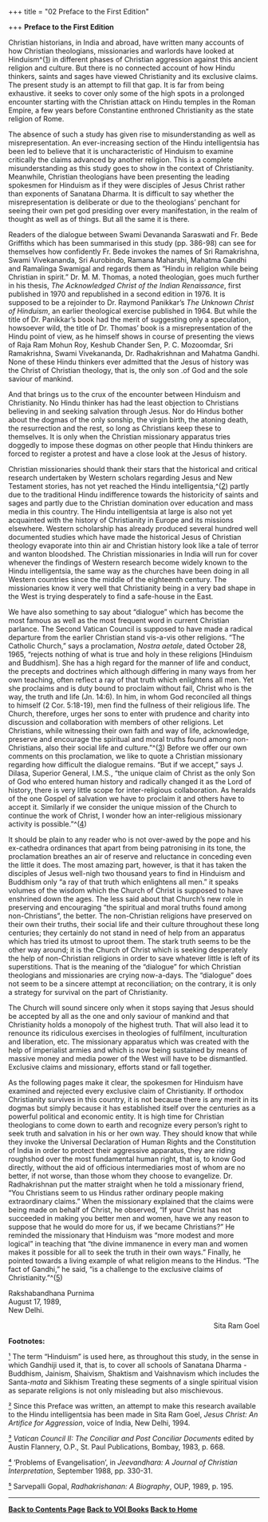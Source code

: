 +++
title = "02 Preface to the First Edition"

+++
**Preface to the First Edition**

Christian historians, in India and abroad, have written many accounts of
how Christian theologians, missionaries and warlords have looked at
Hinduism^([1](#1)) in different phases of Christian aggression against
this ancient religion and culture. But there is no connected account of
how Hindu thinkers, saints and sages have viewed Christianity and its
exclusive claims. The present study is an attempt to fill that gap. It
is far from being exhaustive. it seeks to cover only some of the high
spots in a prolonged encounter starting with the Christian attack on
Hindu temples in the Roman Empire, a few years before Constantine
enthroned Christianity as the state religion of Rome.

The absence of such a study has given rise to misunderstanding as well
as misrepresentation. An ever-increasing section of the Hindu
intelligentsia has been led to believe that it is uncharacteristic of
Hinduism to examine critically the claims advanced by another religion.
This is a complete misunderstanding as this study goes to show in the
context of Christianity. Meanwhile, Christian theologians have been
presenting the leading spokesmen for Hinduism as if they were disciples
of Jesus Christ rather than exponents of Sanatana Dharma. It is
difficult to say whether the misrepresentation is deliberate or due to
the theologians’ penchant for seeing their own pet god presiding over
every manifestation, in the realm of thought as well as of things. But
all the same it is there.

Readers of the dialogue between Swami Devananda Saraswati and Fr. Bede
Griffiths which has been summarised in this study (pp. 386-98) can see
for themselves how confidently Fr. Bede invokes the names of Sri
Ramakrishna, Swami Vivekananda, Sri Aurobindo, Ramana Maharshi, Mahatma
Gandhi and Ramalinga Swamigal and regards them as “Hindu in religion
while being Christian in spirit.” Dr. M. M. Thomas, a noted theologian,
goes much further in his thesis, *The Acknowledged Christ of the Indian
Renaissance*, first published in 1970 and republished in a second
edition in 1976. It is supposed to be a rejoinder to Dr. Raymond
Panikkar’s *The Unknown Christ of Hinduism*, an earlier theological
exercise published in 1964. But while the title of Dr. Panikkar’s book
had the merit of suggesting only a speculation, howsoever wild, the
title of Dr. Thomas’ book is a misrepresentation of the Hindu point of
view, as he himself shows in course of presenting the views of Raja Ram
Mohun Roy, Keshub Chander Sen, P. C. Mozoomdar, Sri Ramakrishna, Swami
Vivekananda, Dr. Radhakrishnan and Mahatma Gandhi. None of these Hindu
thinkers ever admitted that the Jesus of history was the Christ of
Christian theology, that is, the only son .of God and the sole saviour
of mankind.

And that brings us to the crux of the encounter between Hinduism and
Christianity. No Hindu thinker has had the least objection to Christians
believing in and seeking salvation through Jesus. Nor do Hindus bother
about the dogmas of the only sonship, the virgin birth, the atoning
death, the resurrection and the rest, so long as Christians keep these
to themselves. It is only when the Christian missionary apparatus tries
doggedly to impose these dogmas on other people that Hindu thinkers are
forced to register a protest and have a close look at the Jesus of
history.

Christian missionaries should thank their stars that the historical and
critical research undertaken by Western scholars regarding Jesus and New
Testament stories, has not yet reached the Hindu
intelligentsia,^([2](#2)) partly due to the traditional Hindu
indifference towards the historicity of saints and sages and partly due
to the Christian domination over education and mass media in this
country. The Hindu intelligentsia at large is also not yet acquainted
with the history of Christianity in Europe and its missions elsewhere.
Western scholarship has already produced several hundred well documented
studies which have made the historical Jesus of Christian theology
evaporate into thin air and Christian history look like a tale of terror
and wanton bloodshed. The Christian missionaries in India will run for
cover whenever the findings of Western research become widely known to
the Hindu intelligentsia, the same way as the churches have been doing
in all Western countries since the middle of the eighteenth century. The
missionaries know it very well that Christianity being in a very bad
shape in the West is trying desperately to find a safe-house in the
East.

We have also something to say about “dialogue” which has become the most
famous as well as the most frequent word in current Christian parlance.
The Second Vatican Council is supposed to have made a radical departure
from the earlier Christian stand vis-a-vis other religions. “The
Catholic Church,” says a proclamation, *Nostra aetale*, dated October
28, 1965, “rejects nothing of what is true and holy in these religions
\[Hinduism and Buddhism\]. She has a high regard for the manner of life
and conduct, the precepts and doctrines which although differing in many
ways from her own teaching, often reflect a ray of that truth which
enlightens all men. Yet she proclaims and is duty bound to proclaim
without fail, Christ who is the way, the truth and life (Jn. 14:6). In
him, in whom God reconciled all things to himself (2 Cor. 5:18-19), men
find the fullness of their religious life. The Church, therefore, urges
her sons to enter with prudence and charity into discussion and
collaboration with members of other religions. Let Christians, while
witnessing their own faith and way of life, acknowledge, preserve and
encourage the spiritual and moral truths found among non-Christians,
also their social life and culture.”^([3](#3)) Before we offer our own
comments on this proclamation, we like to quote a Christian missionary
regarding how difficult the dialogue remains. “But if we accept,” says
J. Dilasa, Superior General, I.M.S., “the unique claim of Christ as the
only Son of God who entered human history and radically changed it as
the Lord of history, there is very little scope for inter-religious
collaboration. As heralds of the one Gospel of salvation we have to
proclaim it and others have to accept it. Similarly if we consider the
unique mission of the Church to continue the work of Christ, I wonder
how an inter-religious missionary activity is possible.”^([4](#4))

It should be plain to any reader who is not over-awed by the pope and
his ex-cathedra ordinances that apart from being patronising in its
tone, the proclamation breathes an air of reserve and reluctance in
conceding even the little it does. The most amazing part, however, is
that it has taken the disciples of Jesus well-nigh two thousand years to
find in Hinduism and Buddhism only “a ray of that truth which enlightens
all men.” it speaks volumes of the wisdom which the Church of Christ is
supposed to have enshrined down the ages. The less said about that
Church’s new role in preserving and encouraging “the spiritual and moral
truths found among non-Christians”, the better. The non-Christian
religions have preserved on their own their truths, their social life
and their culture throughout these long centuries; they certainly do not
stand in need of help from an apparatus which has tried its utmost to
uproot them. The stark truth seems to be the other way around; it is the
Church of Christ which is seeking desperately the help of non-Christian
religions in order to save whatever little is left of its superstitions.
That is the meaning of the “dialogue” for which Christian theologians
and missionaries are crying now-a-days. The “dialogue” does not seem to
be a sincere attempt at reconciliation; on the contrary, it is only a
strategy for survival on the part of Christianity.

The Church will sound sincere only when it stops saying that Jesus
should be accepted by all as the one and only saviour of mankind and
that Christianity holds a monopoly of the highest truth. That will also
lead it to renounce its ridiculous exercises in theologies of
fulfilment, inculturation and liberation, etc. The missionary apparatus
which was created with the help of imperialist armies and which is now
being sustained by means of massive money and media power of the West
will have to be dismantled. Exclusive claims and missionary, efforts
stand or fall together.

As the following pages make it clear, the spokesmen for Hinduism have
examined and rejected every exclusive claim of Christianity. If orthodox
Christianity survives in this country, it is not because there is any
merit in its dogmas but simply because it has established itself over
the centuries as a powerful political and economic entity. It is high
time for Christian theologians to come down to earth and recognize every
person’s right to seek truth and salvation in his or her own way. They
should know that while they invoke the Universal Declaration of Human
Rights and the Constitution of India in order to protect their
aggressive apparatus, they are riding roughshod over the most
fundamental human right, that is, to know God directly, without the aid
of officious intermediaries most of whom are no better, if not worse,
than those whom they choose to evangelize. Dr. Radhakrishnan put the
matter straight when he told a missionary friend, “You Christians seem
to us Hindus rather ordinary people making extraordinary claims.” When
the missionary explained that the claims were being made on behalf of
Christ, he observed, “If your Christ has not succeeded in making you
better men and women, have we any reason to suppose that he would do
more for us, if we became Christians?” He reminded the missionary that
Hinduism was “more modest and more logical” in teaching that “the divine
immanence in every man and women makes it possible for all to seek the
truth in their own ways.” Finally, he pointed towards a living example
of what religion means to the Hindus. “The fact of Gandhi,” he said, “is
a challenge to the exclusive claims of Christianity.”^([5](#5))

Rakshabandhana Purnima   
August 17, 1989,   
New Delhi.

<div align="right">

Sita Ram Goel

</div>

  

**Footnotes:**

[¹](#1a) The term “Hinduism” is used here, as throughout this study, in
the sense in which Gandhiji used it, that is, to cover all schools of
Sanatana Dharma - Buddhism, Jainism, Shaivism, Shaktism and Vaishnavism
which includes the Santa-*mata* and Sikhism Treating these segments of a
single spiritual vision as separate religions is not only misleading but
also mischievous.

[²](#2a) Since this Preface was written, an attempt to make this
research available to the Hindu intelligentsia has been made in Sita Ram
Goel, *Jesus Christ: An Artifice for Aggression*, voice of India, New
Delhi, 1994.

[³](#3a) *Vatican Council II: The Conciliar and Post Conciliar
Documents* edited by Austin Flannery, O.P., St. Paul Publications,
Bombay, 1983, p. 668. 

[⁴](#4a) ‘Problems of Evangelisation’, in *Jeevandhara: A Journal of
Christian Interpretation*, September 1988, pp. 330-31.

[⁵](#5a) Sarvepalli Gopal, *Radhakrishanan: A Biography*, OUP, 1989, p.
195.

  

------------------------------------------------------------------------

**[Back to Contents Page](index.htm)    [Back to VOI
Books](http://voiceofdharma.org/books)    [Back to
Home](http://voiceofdharma.org)**
